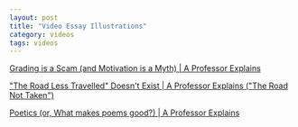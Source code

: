 ```yaml
---
layout: post
title: "Video Essay Illustrations"
category: videos
tags: videos
---
```


[Grading is a Scam (and Motivation is a Myth) | A Professor Explains](https://www.youtube.com/watch?v=fe-SZ_FPZew)

["The Road Less Travelled" Doesn't Exist | A Professor Explains ("The Road Not Taken")](https://www.youtube.com/watch?v=d_6-SqyfcBA&t=76s)

[Poetics (or, What makes poems good?) | A Professor Explains](https://www.youtube.com/watch?v=arE2yyQe1PY&t=273s)
